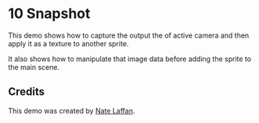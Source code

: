 # 10 Snapshot

This demo shows how to capture the output the of active camera and then apply it as a texture to another sprite.

It also shows how to manipulate that image data before adding the sprite to the main scene.


## Credits
This demo was created by [Nate Laffan](https://github.com/laffan).
